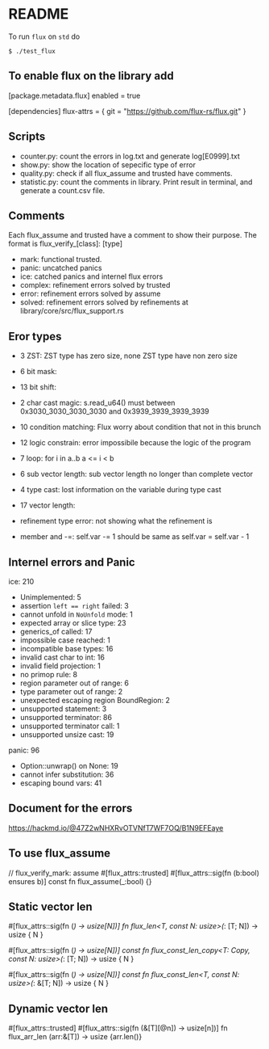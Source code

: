 # README 

To run `flux` on `std` do 

```
$ ./test_flux
```

## To enable flux on the library add 

[package.metadata.flux]
enabled = true

[dependencies]
flux-attrs = { git = "https://github.com/flux-rs/flux.git" }

## Scripts

  - counter.py: count the errors in log.txt and generate log\[E0999\].txt
  - show.py: show the location of sepecific type of error
  - quality.py: check if all flux_assume and trusted have comments.
  - statistic.py: count the comments in library. Print result in terminal, and generate a count.csv file.

## Comments

Each flux_assume and trusted have a comment to show their purpose. The format is flux_verify_\[class\]: \[type\]
  - mark: functional trusted.
  - panic: uncatched panics
  - ice: catched panics and internel flux errors
  - complex: refinement errors solved by trusted
  - error: refinement errors solved by assume
  - solved: refinement errors solved by refinements at library/core/src/flux_support.rs

## Eror types

  - 3 ZST: ZST type has zero size, none ZST type have non zero size
  - 6 bit mask: 
  - 13 bit shift: 
  - 2 char cast magic: s.read_u64() must between 0x3030_3030_3030_3030 and 0x3939_3939_3939_3939
  - 10 condition matching: Flux worry about condition that not in this brunch
  - 12 logic constrain: error impossibile because the logic of the program
  - 7 loop: for i in a..b a <= i < b
  - 6 sub vector length: sub vector length no longer than complete vector
  - 4 type cast: lost information on the variable during type cast
  - 17 vector length: 

  - refinement type error: not showing what the refinement is
  - member and -=: self.var -= 1 should be same as self.var = self.var - 1

## Internel errors and Panic
ice: 210
  - Unimplemented: 5
  - assertion `left == right` failed: 3
  - cannot unfold in `NoUnfold` mode: 1
  - expected array or slice type: 23
  - generics_of called: 17
  - impossible case reached: 1
  - incompatible base types: 16
  - invalid cast char to int: 16
  - invalid field projection: 1
  - no primop rule: 8
  - region parameter out of range: 6
  - type parameter out of range: 2
  - unexpected escaping region BoundRegion: 2
  - unsupported statement: 3
  - unsupported terminator: 86
  - unsupported terminator call: 1
  - unsupported unsize cast: 19

panic: 96
  - Option::unwrap() on None: 19
  - cannot infer substitution: 36
  - escaping bound vars: 41

## Document for the errors
  https://hackmd.io/@47Z2wNHXRvOTVNfT7WF7OQ/B1N9EFEaye

## To use flux_assume
// flux_verify_mark: assume
#[flux_attrs::trusted]
#[flux_attrs::sig(fn (b:bool) ensures b)]
const fn flux_assume(_:bool) {}

## Static vector len
#[flux_attrs::sig(fn (_) -> usize[N])]
fn flux_len<T, const N: usize>(_: [T; N]) -> usize {
    N
}

#[flux_attrs::sig(fn (_) -> usize[N])]
const fn flux_const_len_copy<T: Copy, const N: usize>(_: [T; N]) -> usize {
    N
}

#[flux_attrs::sig(fn (_) -> usize[N])]
const fn flux_const_len<T, const N: usize>(_: &[T; N]) -> usize {
    N
}

## Dynamic vector len
#[flux_attrs::trusted]
#[flux_attrs::sig(fn (&[T][@n]) -> usize[n])]
fn flux_arr_len<T> (arr:&[T]) -> usize {arr.len()}
